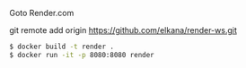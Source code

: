 

Goto Render.com

git remote add origin https://github.com/elkana/render-ws.git

```sh
$ docker build -t render .
$ docker run -it -p 8080:8080 render
```

